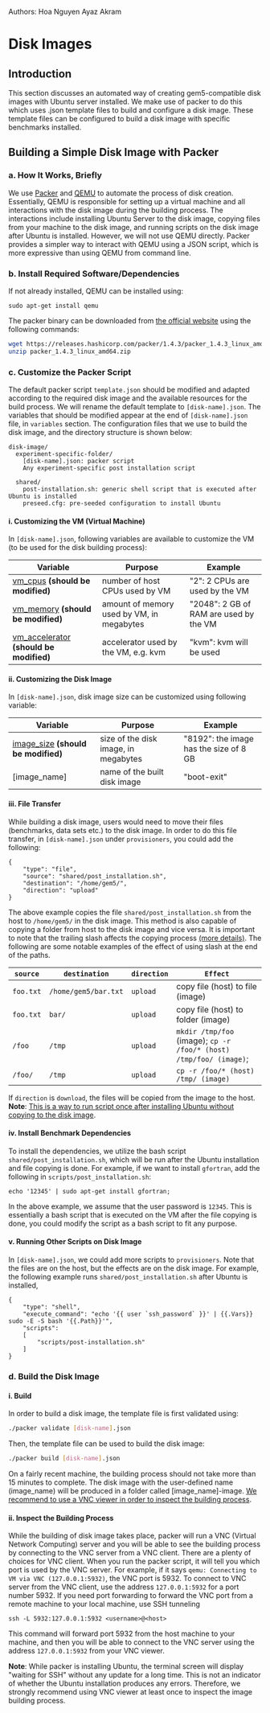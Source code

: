Authors: Hoa Nguyen
         Ayaz Akram

# Disk Images

## Introduction
This section discusses an automated way of creating gem5-compatible disk images with Ubuntu server installed. We make use of packer to do this which uses .json template files to build and configure a disk image. These template files can be configured to build a disk image with specific benchmarks installed.


## Building a Simple Disk Image with Packer
<a name="packerbriefly"></a>
### a. How It Works, Briefly
We use [Packer](https://www.packer.io/) and [QEMU](https://www.qemu.org/) to automate the process of disk creation.
Essentially, QEMU is responsible for setting up a virtual machine and all interactions with the disk image during the building process.
The interactions include installing Ubuntu Server to the disk image, copying files from your machine to the disk image, and running scripts on the disk image after Ubuntu is installed.
However, we will not use QEMU directly.
Packer provides a simpler way to interact with QEMU using a JSON script, which is more expressive than using QEMU from command line.
<a name="dependencies"></a>
### b. Install Required Software/Dependencies
If not already installed, QEMU can be installed using:
```shell
sudo apt-get install qemu
```
The packer binary can be downloaded from [the official website](https://www.packer.io/downloads.html) using the following commands:

```sh
wget https://releases.hashicorp.com/packer/1.4.3/packer_1.4.3_linux_amd64.zip
unzip packer_1.4.3_linux_amd64.zip
```

<a name="customizing"></a>
### c. Customize the Packer Script
The default packer script `template.json` should be modified and adapted according to the required disk image and the available resources for the build process. We will rename the default template to `[disk-name].json`. The variables that should be modified appear at the end of `[disk-name].json` file, in `variables` section.
The configuration files that we use to build the disk image, and the directory structure is shown below:
```shell
disk-image/
  experiment-specific-folder/
    [disk-name].json: packer script
    Any experiment-specific post installation script

  shared/
    post-installation.sh: generic shell script that is executed after Ubuntu is installed
    preseed.cfg: pre-seeded configuration to install Ubuntu
```

<a name="customizingVM"></a>
#### i. Customizing the VM (Virtual Machine)
In `[disk-name].json`, following variables are available to customize the VM (to be used for the disk building process):

| Variable         | Purpose     | Example  |
| ---------------- |-------------|----------|
| [vm_cpus](https://www.packer.io/docs/builders/qemu.html#cpus) **(should be modified)** | number of host CPUs used by VM | "2": 2 CPUs are used by the VM |
| [vm_memory](https://www.packer.io/docs/builders/qemu.html#memory) **(should be modified)** | amount of memory used by VM, in megabytes | "2048": 2 GB of RAM are used by the VM |
| [vm_accelerator](https://www.packer.io/docs/builders/qemu.html#accelerator) **(should be modified)** | accelerator used by the VM, e.g. kvm | "kvm": kvm will be used |

<a name="customizingscripts"></a>
#### ii. Customizing the Disk Image
In `[disk-name].json`, disk image size can be customized using following variable:

| Variable        | Purpose     | Example  |
| ---------------- |-------------|----------|
| [image_size](https://www.packer.io/docs/builders/qemu.html#disk_size) **(should be modified)** | size of the disk image, in megabytes | "8192": the image has the size of 8 GB  |
| [image_name] | name of the built disk image | "boot-exit"  |




<a name="customizingscripts2"></a>
#### iii. File Transfer
While building a disk image, users would need to move their files (benchmarks, data sets etc.) to
the disk image. In order to do this file transfer, in `[disk-name].json` under `provisioners`, you could add the following:

```shell
{
    "type": "file",
    "source": "shared/post_installation.sh",
    "destination": "/home/gem5/",
    "direction": "upload"
}
```
The above example copies the file `shared/post_installation.sh` from the host to `/home/gem5/` in the disk image.
This method is also capable of copying a folder from host to the disk image and vice versa.
It is important to note that the trailing slash affects the copying process [(more details)](https://www.packer.io/docs/provisioners/file.html#directory-uploads).
The following are some notable examples of the effect of using slash at the end of the paths.

| `source`        | `destination`     | `direction`  |  `Effect`  |
| ---------------- |-------------|----------|-----|
| `foo.txt` | `/home/gem5/bar.txt` | `upload` | copy file (host) to file (image) |
| `foo.txt` | `bar/` | `upload` | copy file (host) to folder (image) |
| `/foo` | `/tmp` | `upload` | `mkdir /tmp/foo` (image);  `cp -r /foo/* (host) /tmp/foo/ (image)`; |
| `/foo/` | `/tmp` | `upload` | `cp -r /foo/* (host) /tmp/ (image)` |

If `direction` is `download`, the files will be copied from the image to the host.
**Note**: [This is a way to run script once after installing Ubuntu without copying to the disk image](#customizingscripts3).

<a name="customizingscripts3"></a>
#### iv. Install Benchmark Dependencies
To install the dependencies, we utilize the bash script `shared/post_installation.sh`, which will be run after the Ubuntu installation and file copying is done.
For example, if we want to install `gfortran`, add the following in `scripts/post_installation.sh`:
```shell
echo '12345' | sudo apt-get install gfortran;
```
In the above example, we assume that the user password is `12345`.
This is essentially a bash script that is executed on the VM after the file copying is done, you could modify the script as a bash script to fit any purpose.
<a name="customizingscripts4"></a>
#### v. Running Other Scripts on Disk Image
In `[disk-name].json`, we could add more scripts to `provisioners`.
Note that the files are on the host, but the effects are on the disk image.
For example, the following example runs `shared/post_installation.sh` after Ubuntu is installed,
```shell
{
    "type": "shell",
    "execute_command": "echo '{{ user `ssh_password` }}' | {{.Vars}} sudo -E -S bash '{{.Path}}'",
    "scripts":
    [
        "scripts/post-installation.sh"
    ]
}
```
<a name="buildsimple"></a>
### d. Build the Disk Image
<a name="simplebuild"></a>
#### i. Build
In order to build a disk image, the template file is first validated using:
```sh
./packer validate [disk-name].json
```
Then, the template file can be used to build the disk image:
```sh
./packer build [disk-name].json
```

On a fairly recent machine, the building process should not take more than 15 minutes to complete.
The disk image with the user-defined name (image_name) will be produced in a folder called [image_name]-image.
[We recommend to use a VNC viewer in order to inspect the building process](#inspect).
<a name="inspect"></a>
#### ii. Inspect the Building Process
While the building of disk image takes place, packer will run a VNC (Virtual Network Computing) server and you will be able to see the building process by connecting to the VNC server from a VNC client. There are a plenty of choices for VNC client. When you run the packer script, it will tell you which port is used by the VNC server. For example, if it says `qemu: Connecting to VM via VNC (127.0.0.1:5932)`, the VNC port is 5932.
To connect to VNC server from the VNC client, use the address `127.0.0.1:5932` for a port number 5932.
If you need port forwarding to forward the VNC port from a remote machine to your local machine, use SSH tunneling
```shell
ssh -L 5932:127.0.0.1:5932 <username>@<host>
```
This command will forward port 5932 from the host machine to your machine, and then you will be able to connect to the VNC server using the address `127.0.0.1:5932` from your VNC viewer.

**Note**: While packer is installing Ubuntu, the terminal screen will display "waiting for SSH" without any update for a long time.
This is not an indicator of whether the Ubuntu installation produces any errors.
Therefore, we strongly recommend using VNC viewer at least once to inspect the image building process.
<a name="checking"></a>

